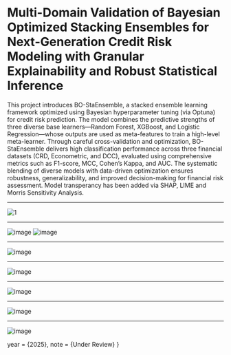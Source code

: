 # Multi-Domain Validation of Bayesian Optimized Stacking Ensembles for Next-Generation Credit Risk Modeling with Granular Explainability and Robust Statistical Inference

This project introduces BO-StaEnsemble, a stacked ensemble learning framework optimized using Bayesian hyperparameter tuning (via Optuna) for credit risk prediction. The model combines the predictive strengths of three diverse base learners—Random Forest, XGBoost, and Logistic Regression—whose outputs are used as meta-features to train a high-level meta-learner. Through careful cross-validation and optimization, BO-StaEnsemble delivers high classification performance across three financial datasets (CRD, Econometric, and DCC), evaluated using comprehensive metrics such as F1-score, MCC, Cohen’s Kappa, and AUC. The systematic blending of diverse models with data-driven optimization ensures robustness, generalizability, and improved decision-making for financial risk assessment. Model transperancy has been added via SHAP, LIME and Morris Sensitivity Analysis.


---
![1](https://github.com/user-attachments/assets/50a719bb-7129-46d2-af50-1ac7dca5e786)

---
![image](https://github.com/user-attachments/assets/1a5e5b2f-30ac-42a1-9b79-8f418c691bcd)
![image](https://github.com/user-attachments/assets/20e58d6c-fb5c-4b4f-9314-dc74f374b14c)

---

![image](https://github.com/user-attachments/assets/a0a7eb71-5333-49df-8e86-c7e6576b83ca)

---

![image](https://github.com/user-attachments/assets/b0c1676c-b4fa-41e0-91e7-21fe604ee371)

---

![image](https://github.com/user-attachments/assets/ecfbbb6e-9d86-4f43-8f75-337e718bd795)

---

![image](https://github.com/user-attachments/assets/bfe43c67-0548-4009-bbc0-c8dacb83c27b)

---

![image](https://github.com/user-attachments/assets/5204da89-a66c-48bb-85df-9931ee8e8a49)



  year      = {2025},
  note      = {Under Review}
}

